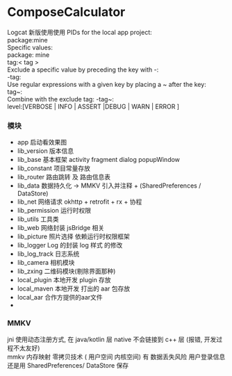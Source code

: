 # ComposeCalculator

Logcat 新版使用使用 PIDs for the local app project: <br>
package:mine <br>
Specific values: <br>
package:<package-ID> mine <br>
tag:< tag > <br>
Exclude a specific value by preceding the key with -: <br>
-tag:<exclude-tag>  <br>
Use regular expressions with a given key by placing a ~ after the key: <br>
tag~:<regular-expression-tag>  <br>
Combine with the exclude tag: -tag~:<exclude-regular-expression-tag>  <br>
level:[VERBOSE | INFO | ASSERT |DEBUG | WARN | ERROR ]

### 模块
- app 启动看效果图
- lib_version 版本信息
- lib_base 基本框架 activity fragment dialog popupWindow
- lib_constant 项目常量存放
- lib_router 路由跳转 及 路由信息表
- lib_data 数据持久化 -> MMKV 引入并注释 + (SharedPreferences / DataStore)
- lib_net 网络请求 okhttp + retrofit + rx + 协程
- lib_permission 运行时权限
- lib_utils 工具类
- lib_web 网络封装 jsBridge 相关
- lib_picture 照片选择 依赖运行时权限框架
- lib_logger Log 的封装 log 样式 的修改
- lib_log_track 日志系统
- lib_camera 相机模块
- lib_zxing 二维码模块(剔除界面那种)
- local_plugin 本地开发 plugin 存放
- local_maven 本地开发 打出的 aar 包存放
- local_aar 合作方提供的aar文件
- 
### MMKV ###
jni 使用动态注册方式, 在 java/kotlin 层 native 不会链接到 c++ 层 (报错, 开发过程不太友好) <br>
mmkv 内存映射 零拷贝技术 ( 用户空间 内核空间) 有 数据丢失风险 用户登录信息还是用 SharedPreferences/ DataStore 保存
